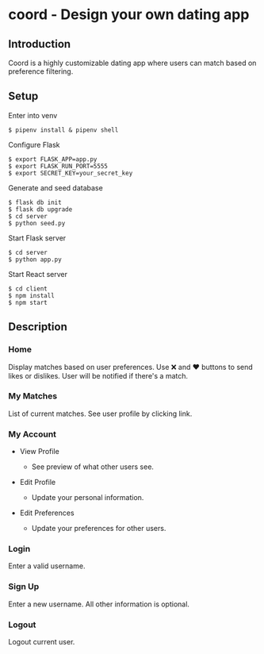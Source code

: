 # coord - Design your own dating app

## Introduction

Coord is a highly customizable dating app where users can match based on preference filtering.


## Setup

Enter into venv
```console
$ pipenv install & pipenv shell
```
Configure Flask
```console
$ export FLASK_APP=app.py
$ export FLASK_RUN_PORT=5555
$ export SECRET_KEY=your_secret_key
```
Generate and seed database
```console
$ flask db init
$ flask db upgrade
$ cd server
$ python seed.py
```
Start Flask server
```console
$ cd server
$ python app.py
```
Start React server
```console
$ cd client
$ npm install
$ npm start
```


## Description

### Home
Display matches based on user preferences. Use ❌ and ❤️ buttons to send likes or dislikes.
User will be notified if there's a match.

### My Matches
List of current matches. See user profile by clicking link.

### My Account
- View Profile
  - See preview of what other users see.

- Edit Profile
  - Update your personal information.

- Edit Preferences
  - Update your preferences for other users.

### Login
Enter a valid username.

### Sign Up
Enter a new username. All other information is optional.

### Logout
Logout current user.